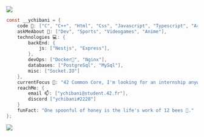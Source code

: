 <img src="https://github.com/ychibani42/ychibani42/assets/55283897/8a7ddd97-40fd-4ede-99fc-6fc96afbab2b">

```c
const __ychibani = {
    code 🍝: ["C", "C++", "Html", "Css", "Javascript", "Typescript", "Arduino"],
    askMeAbout 🥊: ["Dev", "Sports", "Videogames", "Anime"],
    technologies 💻: {
        backEnd: {
            js: ["Nestjs", "Express"],
        },
        devOps: ["Docker🐳", "Nginx"],
        databases: ["PostgreSql", "MySql"],
        misc: ["Socket.IO"]
    },
    currentFocus 🔭: "42 Common Core, I'm looking for an internship anywhere I can find people willing to work with passion.",
    reachMe: {
        email 📫: ["ychibani@student.42.fr"],
        discord ["ychibani#2228"]
    }
    funFact: "One spoonful of honey is the life's work of 12 bees 🐝."
};
```
<tr></tr>
<p align="left">
<img src="https://github-readme-stats.vercel.app/api?username=ychibani42&show_icons=true&theme=dark">
</p>





<!--
**ychibani42/ychibani42** is a ✨ _special_ ✨ repository because its `README.md` (this file) appears on your GitHub profile.

Here are some ideas to get you started:

- 🔭 I’m currently working on ...
- 🌱 I’m currently learning ...
- 👯 I’m looking to collaborate on ...
- 🤔 I’m looking for help with ...
- 💬 Ask me about ...
- 📫 How to reach me: ...
- 😄 Pronouns: ...
- ⚡ Fun fact: ...
-->
